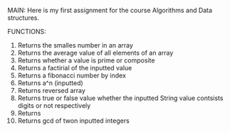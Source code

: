 MAIN:
Here is my first assignment for the course Algorithms and Data structures.


FUNCTIONS:
1. Returns the smalles number in an array
2. Returns the average value of all elements of an array
3. Returns whether a value is prime or composite
4. Returns a factirial of the inputted value
5. Returns a fibonacci number by index
6. Returns a^n (inputted)
7. Returns reversed array
8. Returns true or false value whether the inputted String value contsists digits or not respectively
9. Returns 
10. Returns gcd of twon inputted integers
